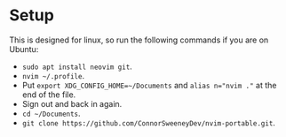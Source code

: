 # Setup
This is designed for linux, so run the following commands if you are on Ubuntu:
- `sudo apt install neovim git`.
- `nvim ~/.profile`.
- Put `export XDG_CONFIG_HOME=~/Documents` and `alias n="nvim ."` at the end of the file.
- Sign out and back in again.
- `cd ~/Documents`.
- `git clone https://github.com/ConnorSweeneyDev/nvim-portable.git`.
